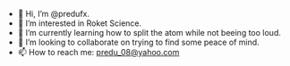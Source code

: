 - 👋 Hi, I’m @predufx.
- 👀 I’m interested in Roket Science.
- 🌱 I’m currently learning how to split the atom while not beeing too loud.
- 💞️ I’m looking to collaborate on trying to find some peace of mind.
- 📫 How to reach me: predu_08@yahoo.com

<!---
predufx/predufx is a ✨ special ✨ repository because its `README.md` (this file) appears on your GitHub profile.
You can click the Preview link to take a look at your changes.
--->
